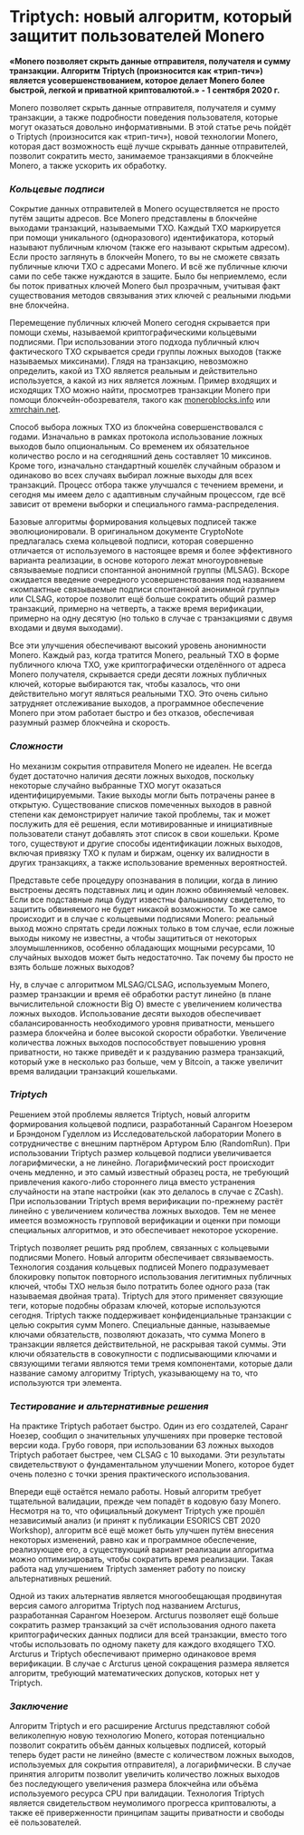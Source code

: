 # Triptych: новый алгоритм, который защитит пользователей Monero

**«Monero позволяет скрыть данные отправителя, получателя и сумму транзакции. Алгоритм Triptych (произносится как «трип-тич») является усовершенствованием, которое делает Monero более быстрой, легкой и приватной криптовалютой.» - 1 сентября 2020 г.**

Monero позволяет скрыть данные отправителя, получателя и сумму транзакции, а также подробности поведения пользователя, которые могут оказаться довольно информативными. В этой статье речь пойдёт о Triptych (произносится как «трип-тич»), новой технологии Monero, которая даст возможность ещё лучше скрывать данные отправителей, позволит сократить место, занимаемое транзакциями в блокчейне Monero, а также ускорить их обработку.

### _Кольцевые подписи_

Сокрытие данных отправителей в Monero осуществляется не просто путём защиты адресов. Все Monero представлены в блокчейне выходами транзакций, называемыми TXO. Каждый TXO маркируется при помощи уникального (одноразового) идентификатора, который называют публичным ключом (также его называют скрытым адресом). Если просто заглянуть в блокчейн Monero, то вы не сможете связать публичные ключи TXO с адресами Monero. И всё же публичные ключи сами по себе также нуждаются в защите. Было бы неприемлемо, если бы поток приватных ключей Monero был прозрачным, учитывая факт существования методов связывания этих ключей с реальными людьми вне блокчейна.

Перемещение публичных ключей Monero сегодня скрывается при помощи схемы, называемой криптографическими кольцевыми подписями. При использовании этого подхода публичный ключ фактического TXO скрывается среди группы ложных выходов (также называемых миксинами). Глядя на транзакцию, невозможно определить, какой из TXO является реальным и действительно используется, а какой из них является ложным. Пример входящих и исходящих TXO можно найти, просмотрев транзакции Monero при помощи блокчейн-обозревателя, такого как [moneroblocks.info](https://moneroblocks.info/) или [xmrchain.net](https://xmrchain.net/).

Способ выбора ложных TXO из блокчейна совершенствовался с годами. Изначально в рамках протокола использование ложных выходов было опциональным. Со временем их обязательное количество росло и на сегодняшний день составляет 10 миксинов. Кроме того, изначально стандартный кошелёк случайным образом и одинаково во всех случаях выбирал ложные выходы для всех транзакций. Процесс отбора также улучшался с течением времени, и сегодня мы имеем дело с адаптивным случайным процессом, где всё зависит от времени выборки и специального гамма-распределения.

Базовые алгоритмы формирования кольцевых подписей также эволюционировали. В оригинальном документе CryptoNote предлагалась схема кольцевой подписи, которая совершенно отличается от используемого в настоящее время и более эффективного варианта реализации, в основе которого лежат многоуровневые связываемые подписи спонтанной анонимной группы (MLSAG). Вскоре ожидается введение очередного усовершенствования под названием «компактные связываемые подписи спонтанной анонимной группы» или CLSAG, которое позволит ещё больше сократить общий размер транзакций, примерно на четверть, а также время верификации, примерно на одну десятую (но только в случае с транзакциями с двумя входами и двумя выходами).

Все эти улучшения обеспечивают высокий уровень анонимности Monero. Каждый раз, когда тратится Monero, реальный TXO в форме публичного ключа TXO, уже криптографически отделённого от адреса Monero получателя, скрывается среди десяти ложных публичных ключей, которые выбираются так, чтобы казалось, что они действительно могут являться реальными TXO. Это очень сильно затрудняет отслеживание выходов, а программное обеспечение Monero при этом работает быстро и без отказов, обеспечивая разумный размер блокчейна и скорость.

### _Сложности_

Но механизм сокрытия отправителя Monero не идеален. Не всегда будет достаточно наличия десяти ложных выходов, поскольку некоторые случайно выбранные TXO могут оказаться идентифицируемыми. Такие выходы могли быть потрачены ранее в открытую. Существование списков помеченных выходов в равной степени как демонстрирует наличие такой проблемы, так и может послужить для её решения, если мотивированные и инициативные пользователи станут добавлять этот список в свои кошельки. Кроме того, существуют и другие способы идентификации ложных выходов, включая привязку TXO к пулам и биржам, оценку их валидности в других транзакциях, а также использование временных вероятностей.

Представьте себе процедуру опознавания в полиции, когда в линию выстроены десять подставных лиц и один ложно обвиняемый человек. Если все подставные лица будут известны фальшивому свидетелю, то защитить обвиняемого не будет никакой возможности. То же самое происходит и в случае с кольцевыми подписями Monero: реальный выход можно спрятать среди ложных только в том случае, если ложные выходы никому не известны, а чтобы защититься от некоторых злоумышленников, особенно обладающих мощными ресурсами, 10 случайных выходов может быть недостаточно. Так почему бы просто не взять больше ложных выходов?

Ну, в случае с алгоритмом MLSAG/CLSAG, используемым Monero, размер транзакции и время её обработки растут линейно (в плане вычислительной сложности Big O) вместе с увеличением количества ложных выходов. Использование десяти выходов обеспечивает сбалансированность необходимого уровня приватности, меньшего размера блокчейна и более высокой скорости обработки. Увеличение количества ложных выходов поспособствует повышению уровня приватности, но также приведёт и к раздуванию размера транзакций, который уже в несколько раз больше, чем у Bitcoin, а также увеличит время валидации транзакций кошельками.

### _Triptych_

Решением этой проблемы является Triptych, новый алгоритм формирования кольцевой подписи, разработанный Сарангом Ноезером и Брэндоном Гуделлом из Исследовательской лаборатории Monero в сотрудничестве с внешним партнёром Артуром Блю (RandomRun). При использовании Triptych размер кольцевой подписи увеличивается логарифмически, а не линейно. Логарифмический рост происходит очень медленно, и это самый известный образец роста, не требующий привлечения какого-либо стороннего лица вместо устранения случайности на этапе настройки (как это делалось в случае с ZCash). При использовании Triptych время верификации по-прежнему растёт линейно с увеличением количества ложных выходов. Тем не менее имеется возможность групповой верификации и оценки при помощи специальных алгоритмов, и это обеспечивает некоторое ускорение.

Triptych позволяет решить ряд проблем, связанных с кольцевыми подписями Monero. Новый алгоритм обеспечивает связываемость. Технология создания кольцевых подписей Monero подразумевает блокировку попыток повторного использования легитимных публичных ключей, чтобы TXO нельзя было потратить более одного раза (так называемая двойная трата). Triptych для этого применяет связующие теги, которые подобны образам ключей, которые используются сегодня. Triptych также поддерживает конфиденциальные транзакции с целью сокрытия сумм Monero. Специальные данные, называемые ключами обязательств, позволяют доказать, что сумма Monero в транзакции является действительной, не раскрывая такой суммы. Эти ключи обязательств в совокупности с подписывающими ключами и связующими тегами являются теми тремя компонентами, которые дали название самому алгоритму Triptych, указывающему на то, что используются три элемента.

### _Тестирование и альтернативные решения_

На практике Triptych работает быстро. Один из его создателей, Саранг Ноезер, сообщил о значительных улучшениях при проверке тестовой версии кода. Грубо говоря, при использовании 63 ложных выходов Triptych работает быстрее, чем CLSAG с 10 выходами. Эти результаты свидетельствуют о фундаментальном улучшении Monero, которое будет очень полезно с точки зрения практического использования.

Впереди ещё остаётся немало работы. Новый алгоритм требует тщательной валидации, прежде чем попадёт в кодовую базу Monero. Несмотря на то, что официальный документ Triptych уже прошёл независимый анализ (и принят к публикации ESORICS CBT 2020 Workshop), алгоритм всё ещё может быть улучшен путём внесения некоторых изменений, равно как и программное обеспечение, реализующее его, а существующий вариант реализации алгоритма можно оптимизировать, чтобы сократить время реализации. Такая работа над улучшением Triptych заменяет работу по поиску альтернативных решений.

Одной из таких альтернатив является многообещающая продвинутая версия самого алгоритма Triptych под названием Arcturus, разработанная Сарангом Ноезером. Arcturus позволяет ещё больше сократить размер транзакций за счёт использования одного пакета криптографических данных подписи для всей транзакции, вместо того чтобы использовать по одному пакету для каждого входящего TXO. Arcturus и Triptych обеспечивают примерно одинаковое время верификации. В случае с Arcturus ценой сокращения размера является алгоритм, требующий математических допусков, которых нет у Triptych.

### _Заключение_

Алгоритм Triptych и его расширение Arcturus представляют собой великолепную новую технологию Monero, которая потенциально позволит сократить объём данных кольцевых подписей, который теперь будет расти не линейно (вместе с количеством ложных выходов, используемых для сокрытия отправителя), а логарифмически. В случае принятия алгоритм позволит увеличить количество ложных выходов без последующего увеличения размера блокчейна или объёма используемого ресурса CPU при валидации. Технология Triptych является свидетельством неумолимого прогресса криптовалюты, а также её приверженности принципам защиты приватности и свободы её пользователей.
